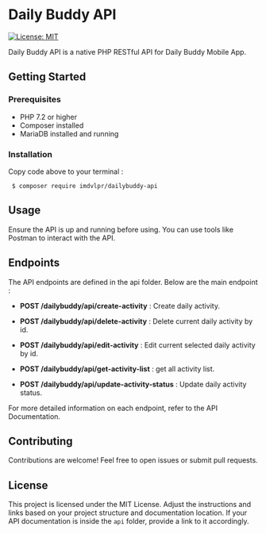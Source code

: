 # Daily Buddy API
[![License: MIT](https://img.shields.io/badge/License-MIT-yellow.svg)](https://opensource.org/licenses/MIT)

Daily Buddy API is a native PHP RESTful API for Daily Buddy Mobile App.

## Getting Started

### Prerequisites

- PHP 7.2 or higher
- Composer installed
- MariaDB installed and running

### Installation

Copy code above to your terminal :

  ```
   $ composer require imdvlpr/dailybuddy-api
  ```

## Usage

Ensure the API is up and running before using. You can use tools like Postman to interact with the API.

## Endpoints

The API endpoints are defined in the api folder. Below are the main endpoint :
   
   - **POST /dailybuddy/api/create-activity** : Create daily activity.
   
   - **POST /dailybuddy/api/delete-activity** : Delete current daily activity by id.
   
   - **POST /dailybuddy/api/edit-activity** : Edit current selected daily activity by id.

   - **POST /dailybuddy/api/get-activity-list** : get all activity list.

   - **POST /dailybuddy/api/update-activity-status** : Update daily activity status.

For more detailed information on each endpoint, refer to the API Documentation.

## Contributing

Contributions are welcome! Feel free to open issues or submit pull requests.

## License

This project is licensed under the MIT License.
Adjust the instructions and links based on your project structure and documentation location. If your API documentation is inside the `api` folder, provide a link to it accordingly.
